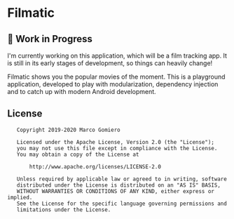 # Filmatic

## 🚧 Work in Progress

I'm currently working on this application, which will be a film tracking app.
It is still in its early stages of development, so things can heavily change!

Filmatic shows you the popular movies of the moment. This is a playground application, developed to 
play with modularization, dependency injection and to catch up with modern Android development. 

## License

```
   Copyright 2019-2020 Marco Gomiero

   Licensed under the Apache License, Version 2.0 (the "License");
   you may not use this file except in compliance with the License.
   You may obtain a copy of the License at

       http://www.apache.org/licenses/LICENSE-2.0

   Unless required by applicable law or agreed to in writing, software
   distributed under the License is distributed on an "AS IS" BASIS,
   WITHOUT WARRANTIES OR CONDITIONS OF ANY KIND, either express or implied.
   See the License for the specific language governing permissions and
   limitations under the License.
```
